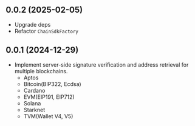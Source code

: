 ## 0.0.2 (2025-02-05)

- Upgrade deps
- Refactor `ChainSdkFactory`

## 0.0.1 (2024-12-29)

- Implement server-side signature verification and address retrieval for multiple blockchains.
  - Aptos
  - Bitcoin(BIP322, Ecdsa)
  - Cardano
  - EVM(EIP191, EIP712)
  - Solana
  - Starknet
  - TVM(Wallet V4, V5)
